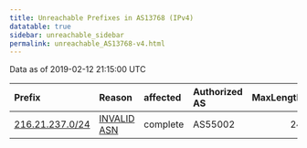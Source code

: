 ```yaml
---
title: Unreachable Prefixes in AS13768 (IPv4)
datatable: true
sidebar: unreachable_sidebar
permalink: unreachable_AS13768-v4.html
---
```


Data as of 2019-02-12 21:15:00 UTC


<div class="datatable-begin"></div>

| Prefix                                                   | Reason                                                                                                 | affected   | Authorized AS   |   MaxLength | Anchor                           |   unreachable /24s |
|:---------------------------------------------------------|:-------------------------------------------------------------------------------------------------------|:-----------|:----------------|------------:|:---------------------------------|-------------------:|
| [216.21.237.0/24](https://stat.ripe.net/216.21.237.0/24) | [INVALID ASN](https://rpki-validator.ripe.net/announcement-preview?asn=AS13768&prefix=216.21.237.0/24) | complete   | AS55002         |          24 | [ARIN](unreachable_ARIN-v4.html) |                  1 |

<div class="datatable-end"></div>